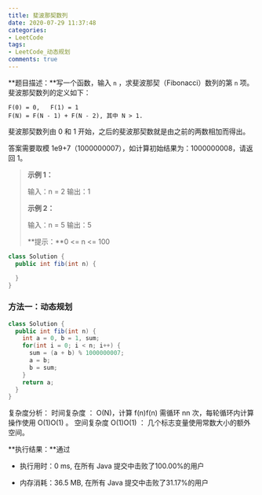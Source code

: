 ```yaml
---
title: 斐波那契数列
date: 2020-07-29 11:37:48
categories:
- LeetCode
tags:
- LeetCode_动态规划
comments: true
---
```


**题目描述：**写一个函数，输入 `n` ，求斐波那契（Fibonacci）数列的第 `n` 项。斐波那契数列的定义如下：

```
F(0) = 0,   F(1) = 1
F(N) = F(N - 1) + F(N - 2), 其中 N > 1.
```

斐波那契数列由 0 和 1 开始，之后的斐波那契数就是由之前的两数相加而得出。

答案需要取模 1e9+7（1000000007），如计算初始结果为：1000000008，请返回 1。

> **示例 1：**
>
> 输入：n = 2
> 输出：1
>
> **示例 2：**
>
> 输入：n = 5
> 输出：5
>
> **提示：**0 <= n <= 100


```java
class Solution {
  public int fib(int n) {

  }
}
```

<!-- more -->

### 方法一：动态规划

```java
class Solution {
  public int fib(int n) {
    int a = 0, b = 1, sum;
    for(int i = 0; i < n; i++) {
      sum = (a + b) % 1000000007;
      a = b;
      b = sum;
    }
    return a;
  }
}
```

复杂度分析：
时间复杂度  ： O(N)，计算 f(n)f(n) 需循环 nn 次，每轮循环内计算操作使用 O(1)O(1) 。
空间复杂度 O(1)O(1) ： 几个标志变量使用常数大小的额外空间。

**执行结果：**通过

- 执行用时：0 ms, 在所有 Java 提交中击败了100.00%的用户

- 内存消耗：36.5 MB, 在所有 Java 提交中击败了31.17%的用户